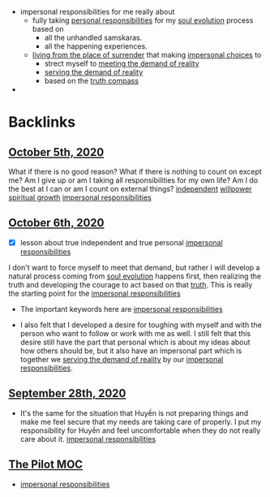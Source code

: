 - impersonal responsibilities for me really about 
    - fully taking [personal responsibilities](<personal responsibilities.md>) for my [soul evolution](<soul evolution.md>) process based on 
        - all the unhandled samskaras.
        - all the happening experiences.
    - [living from the place of surrender](<living from the place of surrender.md>) that making [impersonal choices](<impersonal choices.md>) to
        - strect myself to [meeting the demand of reality](<meeting the demand of reality.md>)
        - [serving the demand of reality](<serving the demand of reality.md>) 
        - based on the [truth compass](<truth compass.md>)
- 

# Backlinks
## [October 5th, 2020](<October 5th, 2020.md>)
What if there is no good reason? What if there is nothing to count on except me? Am I give up or am I taking all responsibilities for my own life? Am I do the best at I can or am I count on external things? [independent](<independent.md>) [willpower](<willpower.md>) [spiritual growth](<spiritual growth.md>) [impersonal responsibilities](<impersonal responsibilities.md>)

## [October 6th, 2020](<October 6th, 2020.md>)
- [x] lesson about true independent and true personal [impersonal responsibilities](<impersonal responsibilities.md>)

I don't want to force myself to meet that demand, but rather I will develop a natural process coming from [soul evolution](<soul evolution.md>) happens first, then realizing the truth and developing the courage to act based on that [truth](<truth.md>). This is really the starting point for the [impersonal responsibilities](<impersonal responsibilities.md>)

- The important keywords here are [impersonal responsibilities](<impersonal responsibilities.md>)

- I also felt that I developed a desire for toughing with myself and with the person who want to follow or work with me as well. I still felt that this desire still have the part that personal which is about my ideas about how others should  be, but it also have an impersonal part which is together we [serving the demand of reality](<serving the demand of reality.md>) by our [impersonal responsibilities](<impersonal responsibilities.md>).

## [September 28th, 2020](<September 28th, 2020.md>)
- It's the same for the situation that Huyền is not preparing things and make me feel secure that my needs are taking care of properly. I put my responsibility for Huyền and feel uncomfortable when they do not really care about it. [impersonal responsibilities](<impersonal responsibilities.md>)

## [The Pilot MOC](<The Pilot MOC.md>)
- [impersonal responsibilities](<impersonal responsibilities.md>)

